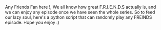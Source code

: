 Any Friends Fan here !, We all know how great F.R.I.E.N.D.S actually is, and we can enjoy any episode once we have seen the whole series.
So to feed our lazy soul, here's a python script that can randomly play any FREINDS episode. Hope you enjoy :) 
